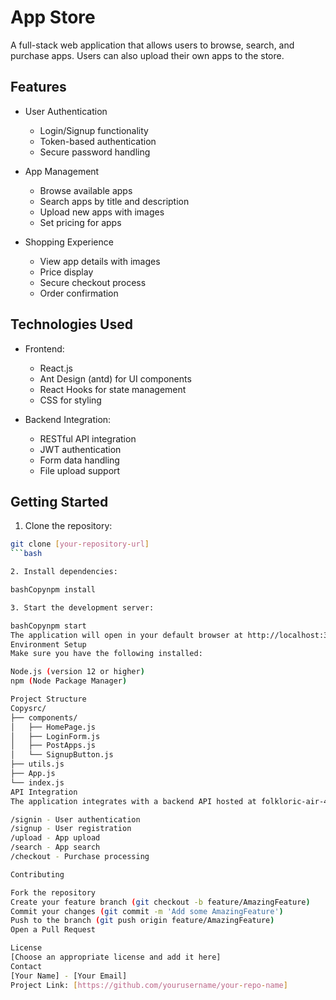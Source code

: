# App Store

A full-stack web application that allows users to browse, search, and purchase apps. Users can also upload their own apps to the store.

## Features

- User Authentication
  - Login/Signup functionality
  - Token-based authentication
  - Secure password handling

- App Management
  - Browse available apps
  - Search apps by title and description
  - Upload new apps with images
  - Set pricing for apps

- Shopping Experience
  - View app details with images
  - Price display
  - Secure checkout process
  - Order confirmation

## Technologies Used

- Frontend:
  - React.js
  - Ant Design (antd) for UI components
  - React Hooks for state management
  - CSS for styling

- Backend Integration:
  - RESTful API integration
  - JWT authentication
  - Form data handling
  - File upload support

## Getting Started

1. Clone the repository:
```bash
git clone [your-repository-url]
```bash

2. Install dependencies:

bashCopynpm install

3. Start the development server:

bashCopynpm start
The application will open in your default browser at http://localhost:3000
Environment Setup
Make sure you have the following installed:

Node.js (version 12 or higher)
npm (Node Package Manager)

Project Structure
Copysrc/
├── components/
│   ├── HomePage.js
│   ├── LoginForm.js
│   ├── PostApps.js
│   └── SignupButton.js
├── utils.js
├── App.js
└── index.js
API Integration
The application integrates with a backend API hosted at folkloric-air-420802.ue.r.appspot.com with the following endpoints:

/signin - User authentication
/signup - User registration
/upload - App upload
/search - App search
/checkout - Purchase processing

Contributing

Fork the repository
Create your feature branch (git checkout -b feature/AmazingFeature)
Commit your changes (git commit -m 'Add some AmazingFeature')
Push to the branch (git push origin feature/AmazingFeature)
Open a Pull Request

License
[Choose an appropriate license and add it here]
Contact
[Your Name] - [Your Email]
Project Link: [https://github.com/yourusername/your-repo-name]
